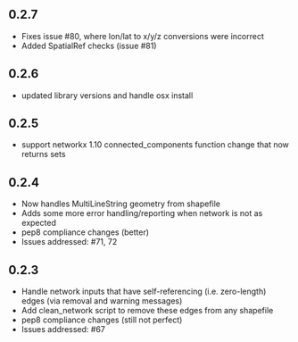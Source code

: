 ## 0.2.7
- Fixes issue #80, where lon/lat to x/y/z conversions were incorrect
- Added SpatialRef checks (issue #81)

## 0.2.6
- updated library versions and handle osx install

## 0.2.5
- support networkx 1.10 connected_components function change that now returns sets

## 0.2.4

- Now handles MultiLineString geometry from shapefile
- Adds some more error handling/reporting when network is not as expected
- pep8 compliance changes (better)
- Issues addressed:
    #71, 72

## 0.2.3

- Handle network inputs that have self-referencing (i.e. zero-length) edges
  (via removal and warning messages)
- Add clean_network script to remove these edges from any shapefile
- pep8 compliance changes (still not perfect)
- Issues addressed:
    #67
